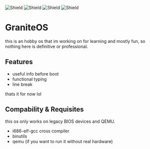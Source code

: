 ![Shield](https://img.shields.io/github/commit-activity/t/saintsHr/GraniteOS)
![Shield](https://img.shields.io/github/contributors/saintsHr/GraniteOS)
![Shield](https://img.shields.io/github/last-commit/saintsHr/GraniteOS)
![Shield](https://img.shields.io/github/v/release/saintsHr/GraniteOS)

# GraniteOS
this is an hobby os that im working on for learning and mostly fun, so nothing here is definitive or professional.
## Features
- useful info before boot
- functional typing
- line break

thats it for now lol

## Compability & Requisites
this os only works on legacy BIOS devices and QEMU.
- i686-elf-gcc cross compiler
- binutils
- qemu (if you want to run it without real hardware)
